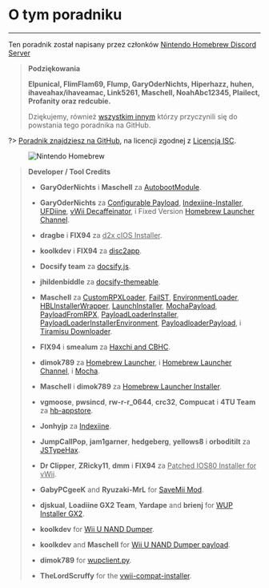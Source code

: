 # O tym poradniku
---
Ten poradnik został napisany przez członków [Nintendo Homebrew Discord Server](https://discord.gg/C29hYvh)

> **Podziękowania**
> 
> **Elpunical, FlimFlam69, Flump, GaryOderNichts, Hiperhazz, huhen, ihaveahax/ihaveamac, Link5261, Maschell, NoahAbc12345, Plailect, Profanity oraz redcubie.**
> 
> Dziękujemy, również [wszystkim innym](https://github.com/hacks-guide/Guide-WiiU/graphs/contributors) którzy przyczynili się do powstania tego poradnika na GitHub.

?> [Poradnik znajdziesz na GitHub](https://github.com/hacks-guide/Guide-WiiU), na licencji zgodnej z [Licencją ISC](https://github.com/hacks-guide/Guide-WiiU/blob/master/LICENSE.md).

<figure class="thumbnails">
    <img src="docs/assets/img/nh.jpg" alt="Nintendo Homebrew" title="Nintendo Homebrew">
</figure>

>
> **Developer / Tool Credits**
> 
> - **GaryOderNichts** i **Maschell** za [AutobootModule](https://github.com/wiiu-env/AutobootModule).
> 
> - **GaryOderNichts** za [Configurable Payload](https://github.com/GaryOderNichts/configurable-payload), [Indexiine-Installer](https://github.com/GaryOderNichts/indexiine-installer), [UFDiine](https://github.com/GaryOderNichts/UFDiine), [vWii Decaffeinator](https://github.com/GaryOderNichts/vWii-Decaffeinator), i Fixed Version [Homebrew Launcher Channel](https://github.com/GaryOderNichts/homebrew_launcher/).
> 
> - **dragbe** i **FIX94** za <u>d2x cIOS Installer</u>.
> 
> - **koolkdev** i **FIX94** za [disc2app](https://github.com/koolkdev/disc2app).
> 
> - **Docsify team** za [docsify.js](https://github.com/docsifyjs/docsify/).
> 
> - **jhildenbiddle** za [docsify-themeable](https://github.com/jhildenbiddle/docsify-themeable).
> 
> - **Maschell** za [CustomRPXLoader](https://github.com/wiiu-env/CustomRPXLoader), [FailST](https://maschell.github.io/homebrew/2020/12/02/failst.html), [EnvironmentLoader](https://github.com/wiiu-env/EnvironmentLoader), [HBLInstallerWrapper](https://github.com/wiiu-env/HBLInstallerWrapper), [LaunchInstaller](https://github.com/wiiu-env/LaunchInstaller), [MochaPayload](https://github.com/wiiu-env/MochaPayload), [PayloadFromRPX](https://github.com/wiiu-env/PayloadFromRPX), [PayloadLoaderInstaller](https://github.com/wiiu-env/PayloadLoaderInstaller), [PayloadLoaderInstallerEnvironment](https://github.com/wiiu-env/PayloadLoaderInstallerEnvironment), [PayloadloaderPayload](https://github.com/wiiu-env/PayloadloaderPayload), i [Tiramisu Downloader](https://tiramisu.foryour.cafe/).
> 
> - **FIX94** i **smealum** za [Haxchi and CBHC](https://github.com/FIX94/haxchi).
> 
> - **dimok789** za [Homebrew Launcher](https://github.com/dimok789/homebrew_launcher), i [Homebrew Launcher Channel](https://github.com/dimok789/homebrew_launcher), i [Mocha](https://github.com/dimok789/mocha).
> 
> - **Maschell** i **dimok789** za [Homebrew Launcher Installer](https://github.com/wiiu-env/homebrew_launcher_installer).
> 
> - **vgmoose**, **pwsincd**, **rw-r-r_0644**, **crc32**, **Compucat** i **4TU Team** za [hb-appstore](https://github.com/vgmoose/hb-appstore).
> 
> - **Jonhyjp** za [Indexiine](https://gbatemp.net/threads/indexiine-load-cfw-during-boot-and-offline-without-a-vc-ds-title.553681/).
> 
> - **JumpCallPop**, **jam1garner**, **hedgeberg**, **yellows8** i **orboditilt** za [JSTypeHax](https://github.com/wiiu-env/JsTypeHax).
> 
> - **Dr Clipper**, **ZRicky11**, **dmm** i **FIX94** za <u>Patched IOS80 Installer for vWii</u>.
> 
> - **GabyPCgeeK** and **Ryuzaki-MrL** for [SaveMii Mod](https://github.com/GabyPCgeeK/savemii).
> 
> - **djskual**, **Loadiine GX2 Team**, **Yardape** and **brienj** for [WUP Installer GX2](https://sourceforge.net/projects/wup-installer-gx2/).
> 
> - **koolkdev** for [Wii U NAND Dumper](https://github.com/koolkdev/wiiu-nanddumper).
> 
> - **koolkdev** and **Maschell** for [Wii U NAND Dumper payload](https://github.com/wiiu-env/wiiu-nanddumper-payload).
> 
> - **dimok789** for [wupclient.py](https://github.com/dimok789/mocha/blob/master/ios_mcp/wupclient.py).
> 
> - **TheLordScruffy** for the [vwii-compat-installer](https://github.com/TheLordScruffy/vwii-compat-installer).
